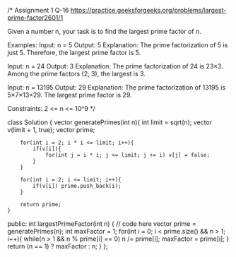 /*
Assignment 1 Q-16
https://practice.geeksforgeeks.org/problems/largest-prime-factor2601/1

Given a number n, your task is to find the largest prime factor of n.

Examples:
Input: n = 5
Output: 5
Explanation: The prime factorization of 5 is just 5. Therefore, the largest prime factor is 5.

Input: n = 24
Output: 3
Explanation: The prime factorization of 24 is 23×3. Among the prime factors (2, 3), the largest is 3.

Input: n = 13195
Output: 29
Explanation: The prime factorization of 13195 is 5×7×13×29. The largest prime factor is 29.

Constraints:
2 <= n <= 10^9
*/

class Solution {
    vector<int> generatePrimes(int n){
        int limit = sqrt(n);
        vector<bool> v(limit + 1, true);
        vector<int> prime;
        
        for(int i = 2; i * i <= limit; i++){
            if(v[i]){
                for(int j = i * i; j <= limit; j += i) v[j] = false;
            }
        }
        
        for(int i = 2; i <= limit; i++){
            if(v[i]) prime.push_back(i);
        }
        
        return prime;
    }
  public:
    int largestPrimeFactor(int n) {
        // code here
        vector<int> prime = generatePrimes(n);
        int maxFactor = 1;
        for(int i = 0; i < prime.size() && n > 1; i++){
            while(n > 1 && n % prime[i] == 0) n /= prime[i];
            maxFactor = prime[i];
        }
        return (n == 1) ? maxFactor : n;
    }
};
